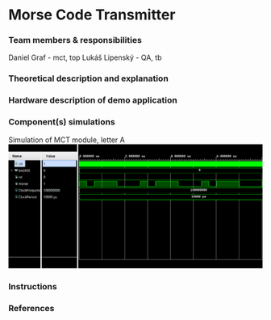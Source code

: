 # Morse Code Transmitter
### Team members & responsibilities 
Daniel Graf - mct, top
Lukáš Lipenský - QA, tb

### Theoretical description and explanation

### Hardware description of demo application

### Component(s) simulations
Simulation of MCT module, letter A
![Simulace písmene A, reprezentace .-](mct_a.png)
### Instructions

### References
